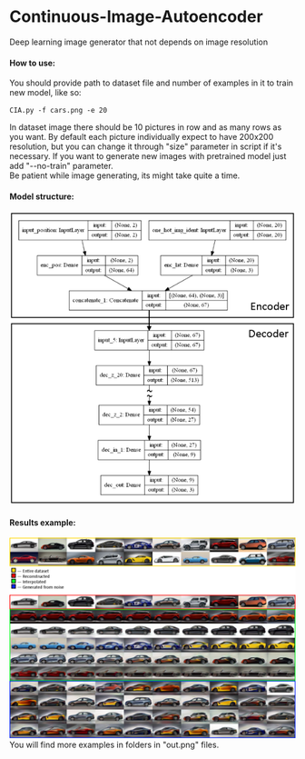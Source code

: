 # Continuous-Image-Autoencoder
Deep learning image generator that not depends on image resolution


#### How to use:  
You should provide path to dataset file and number of examples in it to train new model, like so:
```
CIA.py -f cars.png -e 20
```
In dataset image there should be 10 pictures in row and as many rows as you want. By default each picture individually expect to have 200x200 resolution, but you can change it through "size" parameter in script if it's necessary.
If you want to generate new images with pretrained model just add "--no-train" parameter.  
Be patient while image generating, its might take quite a time.

#### Model structure:  
![model_structure](model_structure.png)  

#### Results example:
![exmpls_cars](exmpls_cars.png)  
You will find more examples in folders in "out.png" files.
